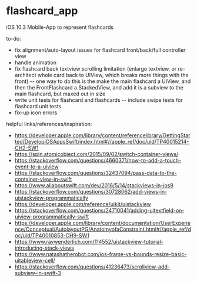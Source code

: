 # flashcard_app
iOS 10.3 Mobile-App to represent flashcards

to-do:
- fix alignment/auto-layout issues for flashcard front/back/full controller view
- handle animation
- fix flashcard back textview scrolling limitation (enlarge textview, or re-architect whole card back to UIView, which breaks more things with the front)
-- one way to do this is the make the main flashcard a UIView, and then the FrontFlashcard a StackedView, and add it is a subview to the main flashcard, but maxed out in size
- write unit tests for flashcard and flashcards
-- include swipe tests for flashcard unit tests
- fix-up icon errors

helpful links/references/inspiration:
- https://developer.apple.com/library/content/referencelibrary/GettingStarted/DevelopiOSAppsSwift/index.html#//apple_ref/doc/uid/TP40015214-CH2-SW1
- https://spin.atomicobject.com/2015/09/02/switch-container-views/
- https://stackoverflow.com/questions/4660371/how-to-add-a-touch-event-to-a-uiview
- https://stackoverflow.com/questions/32437094/pass-data-to-the-container-view-in-swift
- https://www.allaboutswift.com/dev/2016/5/14/stackviews-in-ios9
- https://stackoverflow.com/questions/30728062/add-views-in-uistackview-programmatically
- https://developer.apple.com/reference/uikit/uistackview
- https://stackoverflow.com/questions/24710041/adding-uitextfield-on-uiview-programmatically-swift
- https://developer.apple.com/library/content/documentation/UserExperience/Conceptual/AutolayoutPG/AnatomyofaConstraint.html#//apple_ref/doc/uid/TP40010853-CH9-SW1
- https://www.raywenderlich.com/114552/uistackview-tutorial-introducing-stack-views
- https://www.natashatherobot.com/ios-frame-vs-bounds-resize-basic-uitableview-cell/
- https://stackoverflow.com/questions/41236473/scrollview-add-subview-in-swift-3
